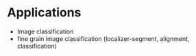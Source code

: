 # Applications
- Image classification
- fine grain image classification (localizer-segment, alignment, classification)
